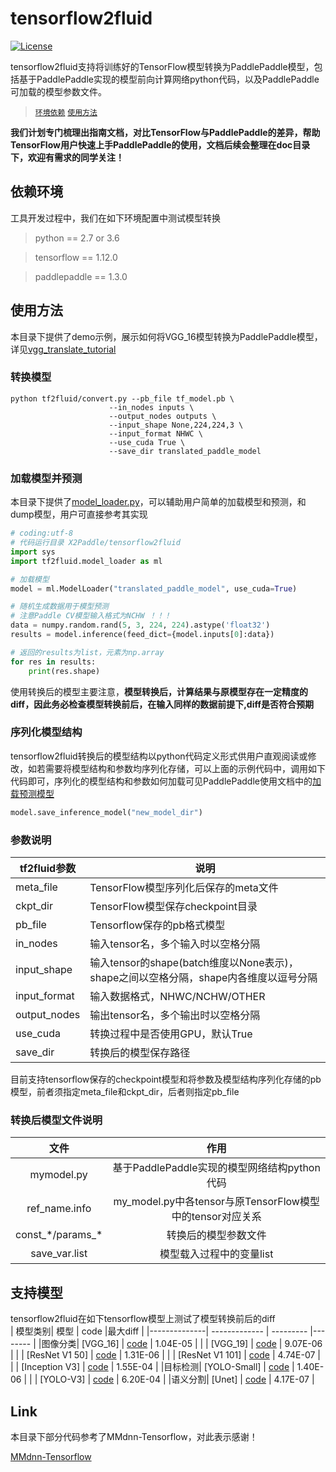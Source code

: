 # tensorflow2fluid
[![License](https://img.shields.io/badge/license-Apache%202-blue.svg)](LICENSE)


tensorflow2fluid支持将训练好的TensorFlow模型转换为PaddlePaddle模型，包括基于PaddlePaddle实现的模型前向计算网络python代码，以及PaddlePaddle可加载的模型参数文件。
> <a href="#环境依赖">`环境依赖`</a>
> <a href="#使用方法">`使用方法`</a>

**我们计划专门梳理出指南文档，对比TensorFlow与PaddlePaddle的差异，帮助TensorFlow用户快速上手PaddlePaddle的使用，文档后续会整理在doc目录下，欢迎有需求的同学关注！**

## 依赖环境

工具开发过程中，我们在如下环境配置中测试模型转换

> python == 2.7 or 3.6

> tensorflow == 1.12.0

> paddlepaddle == 1.3.0

<a id="使用方法">
         
## 使用方法
本目录下提供了demo示例，展示如何将VGG_16模型转换为PaddlePaddle模型，详见[vgg_translate_tutorial](vgg_translate_tutorial.ipynb)
### 转换模型
```
python tf2fluid/convert.py --pb_file tf_model.pb \
                      --in_nodes inputs \
                      --output_nodes outputs \
                      --input_shape None,224,224,3 \
                      --input_format NHWC \
                      --use_cuda True \
                      --save_dir translated_paddle_model
```
### 加载模型并预测  
本目录下提供了[model_loader.py](tf2fluid/model_loader.py)，可以辅助用户简单的加载模型和预测，和dump模型，用户可直接参考其实现  

``` python
# coding:utf-8
# 代码运行目录 X2Paddle/tensorflow2fluid
import sys
import tf2fluid.model_loader as ml

# 加载模型
model = ml.ModelLoader("translated_paddle_model", use_cuda=True)

# 随机生成数据用于模型预测
# 注意Paddle CV模型输入格式为NCHW ！！！
data = numpy.random.rand(5, 3, 224, 224).astype('float32')
results = model.inference(feed_dict={model.inputs[0]:data})

# 返回的results为list，元素为np.array
for res in results:
    print(res.shape)
```

使用转换后的模型主要注意，**模型转换后，计算结果与原模型存在一定精度的diff，因此务必检查模型转换前后，在输入同样的数据前提下,diff是否符合预期**  

### 序列化模型结构  
tensorflow2fluid转换后的模型结构以python代码定义形式供用户直观阅读或修改，如若需要将模型结构和参数均序列化存储，可以上面的示例代码中，调用如下代码即可，序列化的模型结构和参数如何加载可见PaddlePaddle使用文档中的[加载预测模型](http://www.paddlepaddle.org/documentation/docs/zh/1.3/api_guides/low_level/inference.html#id4)
``` python
model.save_inference_model("new_model_dir")
```

### 参数说明  
|tf2fluid参数|说明|
|-----------|-----------------------------------------------|
|meta_file|TensorFlow模型序列化后保存的meta文件|
|ckpt_dir|TensorFlow模型保存checkpoint目录|
|pb_file|Tensorflow保存的pb格式模型|
|in_nodes|输入tensor名，多个输入时以空格分隔|
|input_shape|输入tensor的shape(batch维度以None表示)，shape之间以空格分隔，shape内各维度以逗号分隔|
|input_format|输入数据格式，NHWC/NCHW/OTHER|
|output_nodes|输出tensor名，多个输出时以空格分隔|
|use_cuda|转换过程中是否使用GPU，默认True|
|save_dir|转换后的模型保存路径|

目前支持tensorflow保存的checkpoint模型和将参数及模型结构序列化存储的pb模型，前者须指定meta_file和ckpt_dir，后者则指定pb_file

### 转换后模型文件说明  
文件|作用
:------------------:|:-----------------------------------------------:
mymodel.py|基于PaddlePaddle实现的模型网络结构python代码
ref_name.info|my_model.py中各tensor与原TensorFlow模型中的tensor对应关系
const_\*/params_\*|转换后的模型参数文件
save_var.list|模型载入过程中的变量list

## 支持模型
tensorflow2fluid在如下tensorflow模型上测试了模型转换前后的diff  
| 模型类别| 模型          |   code  |最大diff |
|--------------| ------------- | --------- |-------- |
|图像分类| [VGG_16]        | [code](https://github.com/tensorflow/models/blob/master/research/slim/nets/vgg.py) | 1.04E-05 |
|       | [VGG_19]        | [code](https://github.com/tensorflow/models/blob/master/research/slim/nets/vgg.py) | 9.07E-06 |
|       | [ResNet V1 50]  | [code](https://github.com/tensorflow/models/blob/master/research/slim/nets/resnet_v1.py) | 1.31E-06 |
|       | [ResNet V1 101] | [code](https://github.com/tensorflow/models/blob/master/research/slim/nets/resnet_v1.py) | 4.74E-07 |
|       | [Inception V3]  | [code](https://github.com/tensorflow/models/blob/master/research/slim/nets/inception_v3.py) | 1.55E-04 |
|目标检测| [YOLO-Small]    | [code](https://github.com/gliese581gg/YOLO_tensorflow) | 1.40E-06 |
|       | [YOLO-V3]       | [code](https://github.com/mystic123/tensorflow-yolo-v3) | 6.20E-04 |
|语义分割| [Unet]          | [code](https://github.com/jakeret/tf_unet) | 4.17E-07 |

## Link

本目录下部分代码参考了MMdnn-Tensorflow，对此表示感谢！

[MMdnn-Tensorflow](https://github.com/Microsoft/MMdnn/tree/master/mmdnn/conversion/tensorflow)

